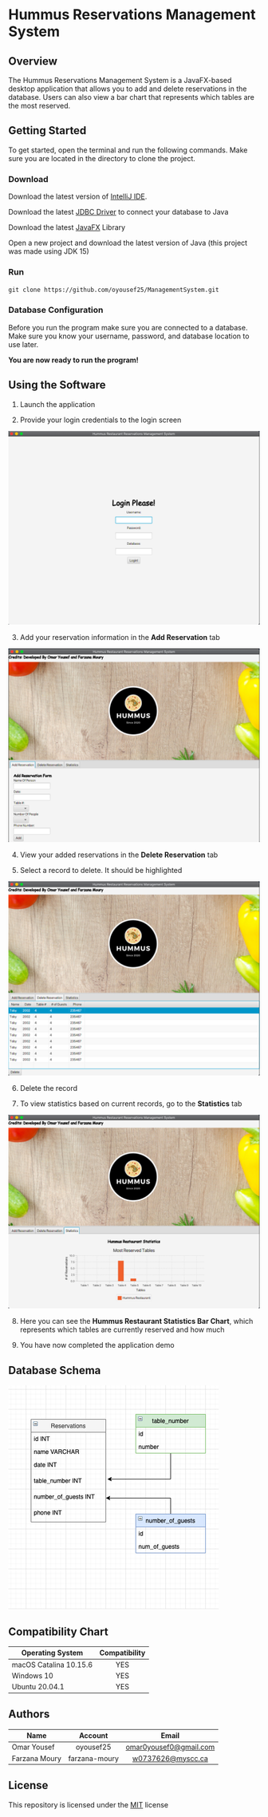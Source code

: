 # Hummus Reservations Management System
## Overview
The Hummus Reservations Management System is a JavaFX-based desktop application that allows you to add and delete reservations in the database. Users can also view a bar chart 
that represents which tables are the most reserved.

## Getting Started 
To get started, open the terminal and run the following commands. Make sure you are located in the directory to clone the project.

### Download
Download the latest version of [IntelliJ IDE](https://www.jetbrains.com/idea/download/#section=mac).

Download the latest [JDBC Driver](https://dev.mysql.com/downloads/connector/j/) to connect your database to Java

Download the latest [JavaFX](https://gluonhq.com/products/javafx/) Library

Open a new project and download the latest version of Java (this project was made using JDK 15)



### Run
`git clone https://github.com/oyousef25/ManagementSystem.git`

### Database Configuration
Before you run the program make sure you are connected to a database. Make sure you know your username, password, and database location to use later.

**You are now ready to run the program!**


## Using the Software

1. Launch the application


2. Provide your login credentials to the login screen


![Login](https://github.com/oyousef25/ManagementSystem/blob/main/pictures/login.png)


3. Add your reservation information in the **Add Reservation** tab


![Add Reservation](https://github.com/oyousef25/ManagementSystem/blob/main/pictures/add.png)


4. View your added reservations in the **Delete Reservation** tab


5. Select a record to delete. It should be highlighted


![Delete Reservation](https://github.com/oyousef25/ManagementSystem/blob/main/pictures/delete2.png)


6. Delete the record


7. To view statistics based on current records, go to the **Statistics** tab


![Statistics](https://github.com/oyousef25/ManagementSystem/blob/main/pictures/statistics.png)


8. Here you can see the **Hummus Restaurant Statistics Bar Chart**, 
   which represents which tables are currently reserved and how much
   

9. You have now completed the application demo


## Database Schema

![Schema](https://github.com/oyousef25/ManagementSystem/blob/main/pictures/databaseUml.png)


## Compatibility Chart

| **Operating System**    | **Compatibility**   |
| -------------           | :-----------------: | 
| macOS Catalina 10.15.6  | YES                 |    
| Windows 10              | YES                 |
| Ubuntu  20.04.1         | YES                 | 


## Authors

| **Name**        | **Account**   | **Email**                    |
| -------------   |:-------------:| :--------------------------: |
| Omar Yousef     | oyousef25     | omar0yousef0@gmail.com       |
| Farzana Moury   | farzana-moury | w0737626@myscc.ca            |


## License

This repository is licensed under the [MIT](https://choosealicense.com/licenses/mit/) license


